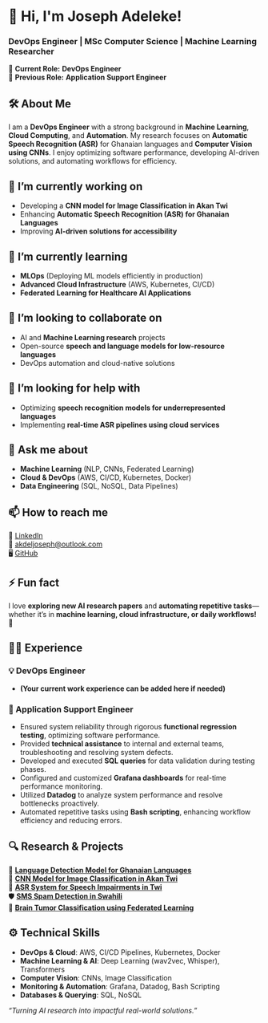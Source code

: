 # 👋 Hi, I'm Joseph Adeleke!  
### DevOps Engineer | MSc Computer Science | Machine Learning Researcher  

🔹 **Current Role:** **DevOps Engineer**  
🔹 **Previous Role:** **Application Support Engineer**  

## 🛠️ About Me  
I am a **DevOps Engineer** with a strong background in **Machine Learning**, **Cloud Computing**, and **Automation**. My research focuses on **Automatic Speech Recognition (ASR)** for Ghanaian languages and **Computer Vision using CNNs**. I enjoy optimizing software performance, developing AI-driven solutions, and automating workflows for efficiency.  

## 🔭 I’m currently working on  
- Developing a **CNN model for Image Classification in Akan Twi**  
- Enhancing **Automatic Speech Recognition (ASR) for Ghanaian Languages**  
- Improving **AI-driven solutions for accessibility**  

## 🌱 I’m currently learning  
- **MLOps** (Deploying ML models efficiently in production)  
- **Advanced Cloud Infrastructure** (AWS, Kubernetes, CI/CD)  
- **Federated Learning for Healthcare AI Applications**  

## 👯 I’m looking to collaborate on  
- AI and **Machine Learning research** projects  
- Open-source **speech and language models for low-resource languages**  
- DevOps automation and cloud-native solutions  

## 🤔 I’m looking for help with  
- Optimizing **speech recognition models for underrepresented languages**  
- Implementing **real-time ASR pipelines using cloud services**  

## 💬 Ask me about  
- **Machine Learning** (NLP, CNNs, Federated Learning)  
- **Cloud & DevOps** (AWS, CI/CD, Kubernetes, Docker)  
- **Data Engineering** (SQL, NoSQL, Data Pipelines)  

## 📫 How to reach me  
💼 [LinkedIn](https://www.linkedin.com/in/joseph-adeleke-27b433149/)  
📧 akdeljoseph@outlook.com  
🖥️ [GitHub](https://github.com/jadeleke)  

## ⚡ Fun fact  
I love **exploring new AI research papers** and **automating repetitive tasks**—whether it’s in **machine learning, cloud infrastructure, or daily workflows!** 🚀  

## 👨‍💻 Experience  

### **💡 DevOps Engineer**  
- **(Your current work experience can be added here if needed)**  

### **🔧 Application Support Engineer**  
- Ensured system reliability through rigorous **functional regression testing**, optimizing software performance.  
- Provided **technical assistance** to internal and external teams, troubleshooting and resolving system defects.  
- Developed and executed **SQL queries** for data validation during testing phases.  
- Configured and customized **Grafana dashboards** for real-time performance monitoring.  
- Utilized **Datadog** to analyze system performance and resolve bottlenecks proactively.  
- Automated repetitive tasks using **Bash scripting**, enhancing workflow efficiency and reducing errors.  

## 🔍 **Research & Projects**  
🚀 **[Language Detection Model for Ghanaian Languages](#)**  
🎨 **[CNN Model for Image Classification in Akan Twi](#)**  
📡 **[ASR System for Speech Impairments in Twi](#)**  
🛡️ **[SMS Spam Detection in Swahili](#)**  
🧠 **[Brain Tumor Classification using Federated Learning](#)**  

## ⚙️ **Technical Skills**  
- **DevOps & Cloud**: AWS, CI/CD Pipelines, Kubernetes, Docker  
- **Machine Learning & AI**: Deep Learning (wav2vec, Whisper), Transformers  
- **Computer Vision**: CNNs, Image Classification  
- **Monitoring & Automation**: Grafana, Datadog, Bash Scripting  
- **Databases & Querying**: SQL, NoSQL  

_“Turning AI research into impactful real-world solutions.”_  
